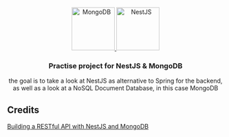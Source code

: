 <!-- PROJECT LOGO -->
<br />
<p align="center">
  <a href="https://github.com/jochenrui/nestjs-mongodb-restful-crud-api">
    <img src="https://cdn.iconscout.com/icon/free/png-512/mongodb-226029.png" alt="MongoDB" width="100" height="100">
    <img src="https://user-images.githubusercontent.com/13108166/32161516-25ee8a3c-bd56-11e7-9d49-76faed577e1a.png" alt="NestJS" width="100" height="100">
  </a>
  

  <h3 align="center">Practise project for NestJS & MongoDB</h3>

  <p align="center" width="70%">
    the goal is to take a look at NestJS as alternative to Spring for the backend,</br>
    as well as a look at a NoSQL Document Database, in this case MongoDB
  </p>
</p>

## Credits
[Building a RESTful API with NestJS and MongoDB](https://dev.to/carlomigueldy/building-a-restful-api-with-nestjs-and-mongodb-mongoose-2165)
